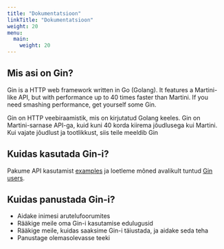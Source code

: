 ```yaml
---
title: "Dokumentatsioon"
linkTitle: "Dokumentatsioon"
weight: 20
menu:
  main:
    weight: 20
---
```


## Mis asi on Gin?

Gin is a HTTP web framework written in Go (Golang). It features a Martini-like API, but with performance up to 40 times faster than Martini. If you need smashing performance, get yourself some Gin.

Gin on HTTP veebiraamistik, mis on kirjutatud Golang keeles. Gin on Martini-sarnase API-ga, kuid kuni 40 korda kiirema jõudlusega kui Martini. Kui vajate jõudlust ja tootlikkust, siis teile meeldib Gin

## Kuidas kasutada Gin-i?

Pakume API kasutamist [examples](https://github.com/gin-gonic/examples) ja loetleme mõned avalikult tuntud [Gin users](./users).

## Kuidas panustada Gin-i?

* Aidake inimesi arutelufoorumites
* Rääkige meile oma Gin-i kasutamise edulugusid
* Rääkige meile, kuidas saaksime Gin-i täiustada, ja aidake seda teha
* Panustage olemasolevasse teeki

